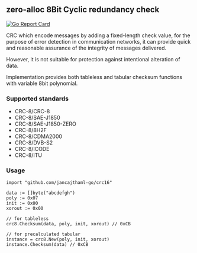 ## zero-alloc 8Bit Cyclic redundancy check

[![Go Report Card](https://goreportcard.com/badge/jancajthaml-go/crc8)](https://goreportcard.com/report/jancajthaml-go/crc8)

CRC which encode messages by adding a fixed-length check value, for the purpose of error detection in communication networks, it can provide quick and reasonable assurance of the integrity of messages delivered.

However, it is not suitable for protection against intentional alteration of data.

Implementation provides both tableless and tabular checksum functions with variable 8bit polynomial.

### Supported standards ###

- CRC-8/CRC-8
- CRC-8/SAE-J1850
- CRC-8/SAE-J1850-ZERO
- CRC-8/8H2F
- CRC-8/CDMA2000
- CRC-8/DVB-S2
- CRC-8/ICODE
- CRC-8/ITU

### Usage ###

```
import "github.com/jancajthaml-go/crc16"

data := []byte("abcdefgh")
poly := 0x07
init := 0x00
xorout := 0x00

// for tableless
crc8.Checksum(data, poly, init, xorout) // 0xCB

// for precalculated tabular
instance = crc8.New(poly, init, xorout)
instance.Checksum(data) // 0xCB
```
